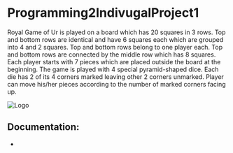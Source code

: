 # Programming2IndivugalProject1

Royal Game of Ur is played on a board which has 20 squares in 3 rows. 
Top and bottom rows are identical and have 6 squares each which are grouped into 4 and 2 squares. 
Top and bottom rows belong to one player each.
Top and bottom rows are connected by the middle row which has 8 squares.
Each player starts with 7 pieces which are placed outside the board at the beginning.
The game is played with 4 special pyramid-shaped dice. Each die has 2 of its 4 corners marked leaving other 2 corners unmarked.
Player can move his/her pieces according to the number of marked corners facing up.
                    

![Logo](https://github.com/HoldMyTyr/2020CP2Project/blob/main/art/Ur.jpg)

## Documentation: 
*

